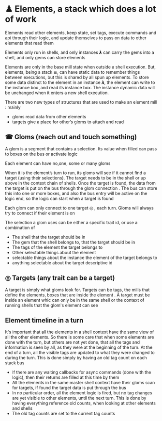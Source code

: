 # ♟ Elements, a stack which does a lot of work

Elements read other elements, keep state, set tags, execute commands and api through their logic, and update themselves to pass on data to other elements that read them

Elements only run in shells, and only instances 𝞴 can carry the gems into a shell, and only gems can store elements

Elements are only in the base mill state when outside a shell execution. But, elements, being a stack ≣, can have static data to remember things between executions, but this is shared by all spun up elements. To store some data distinct to the element in an instance 𝞴, the element can write to the instance box ,and read its instance box. The instance dynamic data will be unchanged when it enters a new shell execution.



There are two new types of structures that are used to make an element mill : mainly



*   gloms read data from other elements
*   targets give a place for other’s gloms to attach and read


## ☎ Gloms (reach out and touch something)

A glom is a segment that contains a selection. Its value when filled can pass to boxes on the bus or activate logic

Each element can have no,one, some or many gloms

When it is the element’s turn to run, its gloms will see if it cannot find a target (using their selections). The target needs to be in the shell or up above in the context chain of shells. Once the target is found, the data from the target is put on the bus through the glom connection . The bus can store this into one or more boxes, and also the bus entry will be active on the logic end, so the logic can start when a target is found

Each glom can only connect to  one target ◎ , each turn. Gloms will always try to connect if their element is on

The selection a glom uses can be either a specific trait id, or use a combination of



*   The shell that the target should be in
*   The gem that the shell belongs to, that the target should be in
*   The tags of the element the target belongs to
*   Other selectable things about the element
*   selectable things about the instance the element of the target belongs to
*   anything selectable about the target descriptive id


## ◎ Targets (any trait can be a target)

A target is simply what gloms look for. Targets can be tags, the mills that define the elements, boxes that are inside the element . A target must be inside an element whic can only be in the same shell or the context of running shells that the glom's element can see


## Element timeline in a turn

It's important that all the elements in a shell context have the same view of all the other elements. So there is some care that when some elements are done with the turn, but others are not yet done, that all the tags and information is seen by all, as they were at the beginning of the turn. At the end of a turn, all the visible tags are updated to what they were changed to during the turn. This is done simply by having an old tag count on each stack bus



*   If there are any waiting callbacks for async commands (done with the logic), then their returns are filled at this time by them
*   All the elements in the same master shell context have their gloms scan for targets, if found the target data is put through the bus
*   In no particular order, all the element logic is fired, but no tag changes are yet visible to other elements, until the next turn. This is done by having everything reference old counts, when looking at other elements and shells
*   The old tag counts are set to the current tag counts